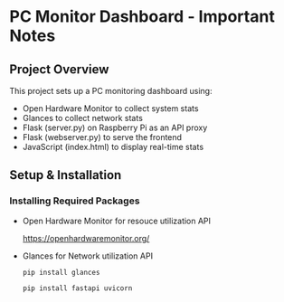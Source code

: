 # PC Monitor Dashboard - Important Notes

## Project Overview

This project sets up a PC monitoring dashboard using:

- Open Hardware Monitor to collect system stats
- Glances to collect network stats
- Flask (server.py) on Raspberry Pi as an API proxy
- Flask (webserver.py) to serve the frontend
- JavaScript (index.html) to display real-time stats

## Setup & Installation

### Installing Required Packages

- Open Hardware Monitor for resouce utilization API

  https://openhardwaremonitor.org/

- Glances for Network utilization API

  `pip install glances`

  `pip install fastapi uvicorn`

